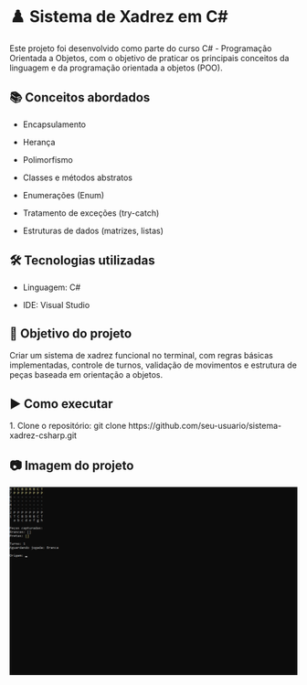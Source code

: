 <h1>♟️ Sistema de Xadrez em C#</h1>

<p>Este projeto foi desenvolvido como parte do curso C# - Programação Orientada a Objetos, com o objetivo de praticar os principais conceitos da linguagem e da programação orientada a objetos (POO).</p>

<h2>📚 Conceitos abordados</h2>

<ul>
  <li><p>Encapsulamento</p></li>
  <li><p>Herança</p></li>
  <li><p>Polimorfismo</p></li>
  <li><p>Classes e métodos abstratos </p></li>
  <li><p>Enumerações (Enum)</p></li>
  <li><p>Tratamento de exceções (try-catch)</p></li>
  <li><p>Estruturas de dados (matrizes, listas)</p></li>
</ul>

<h2>🛠️ Tecnologias utilizadas</h2>

<ul>
  <li><p>Linguagem: C#</p></li>
  <li><p>IDE: Visual Studio</p></li>
</ul>

<h2>🎯 Objetivo do projeto</h2>

<p>Criar um sistema de xadrez funcional no terminal, com regras básicas implementadas, controle de turnos, validação de movimentos e estrutura de peças baseada em orientação a objetos.</p>

<h2>▶️ Como executar</h2>

<p>1. Clone o repositório: git clone https://github.com/seu-usuario/sistema-xadrez-csharp.git</p>

<h2>📷 Imagem do projeto</h2>
<img src="./img/Console.png">
